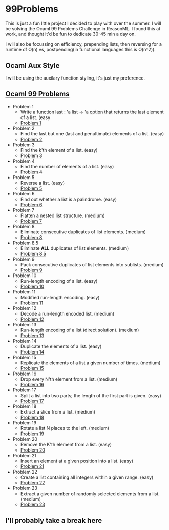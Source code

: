 # 99Problems

This is just a fun little project I decided to play with over the summer. I will be solving the Ocaml 99 Problems Challenge in ReasonML. I found this at work, and thought it'd be fun to dedicate 30-45 min a day on.

I will also be focussing on efficiency, prepending lists, then reversing for a runtime of O(n) vs, postpending(in functional languages this is O(n^2)).

## Ocaml Aux Style

I will be using the auxilary function styling, it's just my preference.

## [Ocaml 99 Problems](https://ocaml.org/learn/tutorials/99problems.html)

* Problem 1
  * Write a function last : 'a list -> 'a option that returns the last element of a list. (easy
  * [Problem 1](solutions/00s/prob1.re)
* Problem 2
  * Find the last but one (last and penultimate) elements of a list. (easy)
  * [Problem 2](solutions/00s/prob2.re)
* Problem 3
  * Find the k'th element of a list. (easy)
  * [Problem 3](solutions/00s/prob3.re)
* Problem 4
  * Find the number of elements of a list. (easy)
  * [Problem 4](solutions/00s/prob4.re)
* Problem 5
  * Reverse a list. (easy)
  * [Problem 5](solutions/00s/prob5.re)
* Problem 6
  * Find out whether a list is a palindrome. (easy)
  * [Problem 6](solutions/00s/prob6.re)
* Problem 7
  * Flatten a nested list structure. (medium)
  * [Problem 7](solutions/00s/prob7.re)
* Problem 8
  * Eliminate consecutive duplicates of list elements. (medium)
  * [Problem 8](solutions/00s/prob8.re)
* Problem 8.5
  * Eliminate **ALL** duplicates of list elements. (medium)
  * [Problem 8.5](solutions/00s/prob8dot5.re)
* Problem 9
  * Pack consecutive duplicates of list elements into sublists. (medium)
  * [Problem 9](solutions/00s/prob9.re)
* Problem 10
  * Run-length encoding of a list. (easy)
  * [Problem 10](solutions/10s/prob10.re)
* Problem 11
  * Modified run-length encoding. (easy)
  * [Problem 11](solutions/10s/prob11.re)
* Problem 12
  * Decode a run-length encoded list. (medium)
  * [Problem 12](solutions/10s/prob12.re)
* Problem 13
  * Run-length encoding of a list (direct solution). (medium)
  * [Problem 13](solutions/10s/prob13.re)
* Problem 14
  * Duplicate the elements of a list. (easy)
  * [Problem 14](solutions/10s/prob14.re)
* Problem 15
  * Replicate the elements of a list a given number of times. (medium)
  * [Problem 15](solutions/10s/prob15.re)
* Problem 16
  * Drop every N'th element from a list. (medium)
  * [Problem 16](solutions/10s/prob16.re)
* Problem 17
  * Split a list into two parts; the length of the first part is given. (easy)
  * [Problem 17](solutions/10s/prob17.re)
* Problem 18
  * Extract a slice from a list. (medium)
  * [Problem 18](solutions/10s/prob18.re)
* Problem 19
  * Rotate a list N places to the left. (medium)
  * [Problem 19](solutions/10s/prob19.re)
* Problem 20
  * Remove the K'th element from a list. (easy)
  * [Problem 20](solutions/20s/prob20.re)
* Problem 21
  * Insert an element at a given position into a list. (easy)
  * [Problem 21](solutions/20s/prob21.re)
* Problem 22
  * Create a list containing all integers within a given range. (easy)
  * [Problem 22](solutions/20s/prob22.re)
* Problem 23
  * Extract a given number of randomly selected elements from a list. (medium)
  * [Problem 23](solutions/20s/prob23.re)
## I'll probably take a break here
